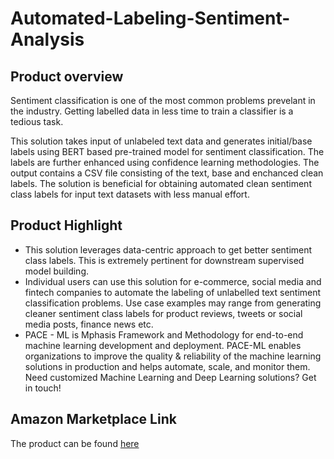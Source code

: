# Automated-Labeling-Sentiment-Analysis

## Product overview

Sentiment classification is one of the most common problems prevelant in the industry. Getting labelled data in less time to train a classifier is a tedious task.

This solution takes input of unlabeled text data and generates initial/base labels using BERT based pre-trained model for sentiment classification. The labels are further enhanced using confidence learning methodologies. The output contains a CSV file consisting of the text, base and enchanced clean labels. The solution is beneficial for obtaining automated clean sentiment class labels for input text datasets with less manual effort.

## Product Highlight 

* This solution leverages data-centric approach to get better sentiment class labels. This is extremely pertinent for downstream supervised model building.
* Individual users can use this solution for e-commerce, social media and fintech companies to automate the labeling of unlabelled text sentiment classification problems. Use case examples may range from generating cleaner sentiment class labels for product reviews, tweets or social media posts, finance news etc.
* PACE - ML is Mphasis Framework and Methodology for end-to-end machine learning development and deployment. PACE-ML enables organizations to improve the quality & reliability of the machine learning solutions in production and helps automate, scale, and monitor them. Need customized Machine Learning and Deep Learning solutions? Get in touch!

## Amazon Marketplace Link
The product can be found [here](https://aws.amazon.com/marketplace/pp/prodview-7hgvw7e32aece)

